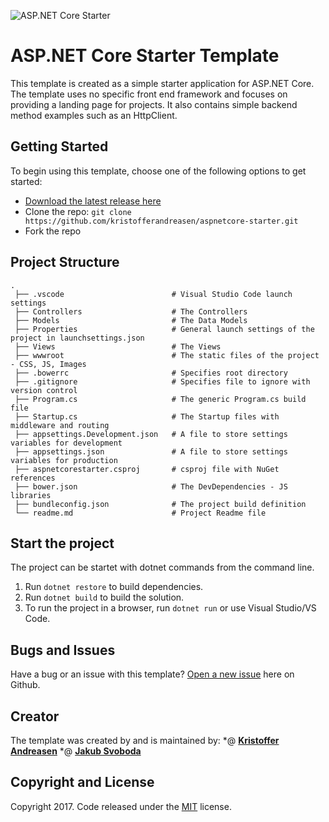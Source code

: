![ASP.NET Core Starter](https://github.com/kristofferandreasen/aspnetcore-starter/blob/master/corestartertop.png)

# ASP.NET Core Starter Template

This template is created as a simple starter application for ASP.NET Core. The template uses no specific front end framework and focuses on providing a landing page for projects. It also contains simple backend method examples such as an HttpClient.

## Getting Started

To begin using this template, choose one of the following options to get started:
* [Download the latest release here](https://github.com/kristofferandreasen/aspnetcore-starter/archive/master.zip)
* Clone the repo: `git clone https://github.com/kristofferandreasen/aspnetcore-starter.git`
* Fork the repo

## Project Structure

```
.
 ├── .vscode                        # Visual Studio Code launch settings
 ├── Controllers                    # The Controllers
 ├── Models                         # The Data Models
 ├── Properties                     # General launch settings of the project in launchsettings.json
 ├── Views                          # The Views
 ├── wwwroot                        # The static files of the project - CSS, JS, Images
 ├── .bowerrc                       # Specifies root directory
 ├── .gitignore                     # Specifies file to ignore with version control
 ├── Program.cs                     # The generic Program.cs build file
 ├── Startup.cs                     # The Startup files with middleware and routing
 ├── appsettings.Development.json   # A file to store settings variables for development
 ├── appsettings.json               # A file to store settings variables for production
 ├── aspnetcorestarter.csproj       # csproj file with NuGet references
 ├── bower.json                     # The DevDependencies - JS libraries
 ├── bundleconfig.json              # The project build definition
 └── readme.md                      # Project Readme file
```

## Start the project
The project can be startet with dotnet commands from the command line.

1. Run `dotnet restore` to build dependencies.
2. Run `dotnet build` to build the solution.
3. To run the project in a browser, run `dotnet run` or use Visual Studio/VS Code.

## Bugs and Issues

Have a bug or an issue with this template? [Open a new issue](https://github.com/kristofferandreasen/aspnetcore-starter/issues) here on Github.

## Creator

The template was created by and is maintained by:
*@ **[Kristoffer Andreasen](https://medium.com/@kristoffer_andreasen)**
*@ **[Jakub Svoboda](https://www.linkedin.com/in/jakubsvobodacz/)**

## Copyright and License

Copyright 2017. Code released under the [MIT](https://github.com/kristofferandreasen/aspnetcore-starter/blob/master/LICENSE) license.